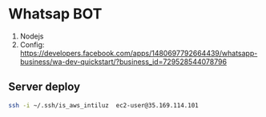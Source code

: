 # Whatsap BOT

1. Nodejs
2. Config: https://developers.facebook.com/apps/1480697792664439/whatsapp-business/wa-dev-quickstart/?business_id=729528544078796

## Server deploy

```bash
ssh -i ~/.ssh/is_aws_intiluz  ec2-user@35.169.114.101
```
